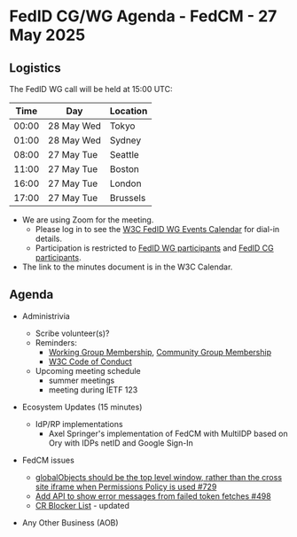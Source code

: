 # FedID CG/WG Agenda - FedCM - 27 May 2025

## Logistics

The FedID WG call will be held at 15:00 UTC:

| Time         | Day    | Location      |
| ------------ | ------ | ------------- |
| 00:00 | 28 May Wed | Tokyo         |
| 01:00 | 28 May Wed | Sydney        |
| 08:00 | 27 May Tue | Seattle       |
| 11:00 | 27 May Tue | Boston        |
| 16:00 | 27 May Tue | London        |
| 17:00 | 27 May Tue | Brussels      |


* We are using Zoom for the meeting.
    * Please log in to see the [W3C FedID WG Events Calendar](https://www.w3.org/groups/wg/fedid/calendar/) for dial-in details. 
    * Participation is restricted to [FedID WG participants](https://www.w3.org/groups/wg/fedid/participants/) and [FedID CG participants](https://www.w3.org/groups/cg/fed-id/participants/).
* The link to the minutes document is in the W3C Calendar. 

## Agenda

* Administrivia
  * Scribe volunteer(s)?
  * Reminders: 
     * [Working Group Membership](https://www.w3.org/groups/wg/fedid/), [Community Group Membership](https://www.w3.org/community/fed-id/)
     * [W3C Code of Conduct](https://www.w3.org/policies/code-of-conduct/)
  * Upcoming meeting schedule
     * summer meetings
     * meeting during IETF 123

* Ecosystem Updates (15 minutes)
   * IdP/RP implementations
     * Axel Springer's implementation of FedCM with MultiIDP based on Ory with IDPs netID and Google Sign-In


* FedCM issues
   * [globalObjects should be the top level window, rather than the cross site iframe when Permissions Policy is used #729](https://github.com/w3c-fedid/FedCM/issues/729)
   * [Add API to show error messages from failed token fetches #498](https://github.com/w3c-fedid/FedCM/pull/498)
   * [CR Blocker List](https://github.com/w3c-fedid/FedCM/wiki/Status-of-FPWD%E2%80%90identified-Issues-(Consensus-Blockers-for-CR)) - updated

* Any Other Business (AOB)